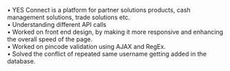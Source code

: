 •	YES Connect is a platform for partner solutions products, cash management solutions, trade solutions etc.                                                          
•	Understanding different API calls                                                                          
•	Worked on front end design, by making it more responsive and enhancing the overall speed of the page.                                                          
•	Worked on pincode validation using AJAX and RegEx.                                                         
•	Solved the conflict of repeated same username getting added in the database.                                          
